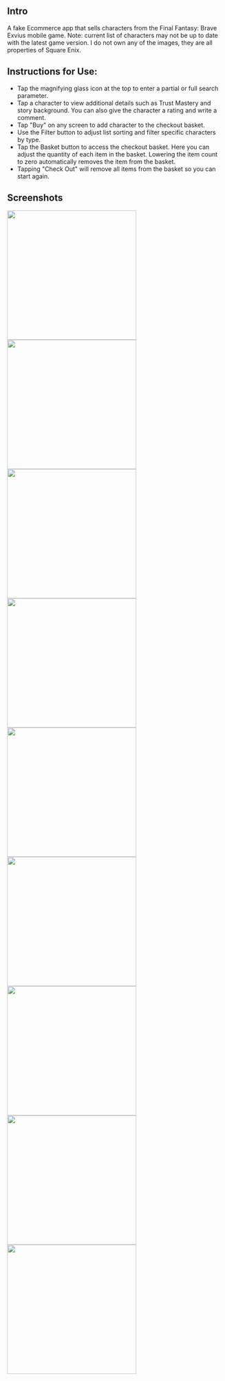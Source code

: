 ## Intro

A fake Ecommerce app that sells characters from the Final Fantasy: Brave Exvius mobile game. Note: current list of characters may not be up to date with the latest game version. I do not own any of the images, they are all properties of Square Enix.

## Instructions for Use:

- Tap the magnifying glass icon at the top to enter a partial or full search parameter.
- Tap a character to view additional details such as Trust Mastery and story background. You can also give the character a rating and write a comment.
- Tap "Buy" on any screen to add character to the checkout basket.
- Use the Filter button to adjust list sorting and filter specific characters by type.
- Tap the Basket button to access the checkout basket. Here you can adjust the quantity of each item in the basket. Lowering the item count to zero automatically removes the item from the basket.
- Tapping "Check Out" will remove all items from the basket so you can start again.



## Screenshots

<img src="screenshots/FFBE-Ecomerce-App-Screenshot-01.png" width="300"/>

<img src="screenshots/FFBE-Ecomerce-App-Screenshot-02.png" width="300"/>

<img src="screenshots/FFBE-Ecomerce-App-Screenshot-03.png" width="300"/>

<img src="screenshots/FFBE-Ecomerce-App-Screenshot-04.png" width="300"/>

<img src="screenshots/FFBE-Ecomerce-App-Screenshot-05.png" width="300"/>

<img src="screenshots/FFBE-Ecomerce-App-Screenshot-06.png" width="300"/>

<img src="screenshots/FFBE-Ecomerce-App-Screenshot-07.png" width="300"/>

<img src="screenshots/FFBE-Ecomerce-App-Screenshot-08.png" width="300"/>

<img src="screenshots/FFBE-Ecomerce-App-Screenshot-09.png" width="300"/>